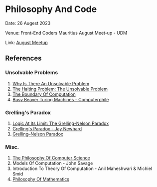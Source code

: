 # Philosophy And Code

Date: 26 Augest 2023

Venue: Front-End Coders Mauritius August Meet-up - UDM

Link: [August Meetup](https://frontend.mu/meetup/47)

## References

### Unsolvable Problems

1. [Why Is There An Unsolvable Problem](https://www.youtube.com/watch?v=2eQiL2eAKU0)
2. [The Halting Problem: The Unsolvable Problem](https://www.youtube.com/watch?v=VyHbd6sx5Po)
3. [The Boundary Of Computation](https://www.youtube.com/watch?v=kmAc1nDizu0)
4. [Busy Beaver Turing Machines - Computerphile](https://www.youtube.com/watch?v=CE8UhcyJS0I)


### Grelling's Paradox

1. [Logic At Its Limit: The Grelling-Nelson Paradox](https://www.youtube.com/watch?v=U2l-Ty5yyU4)
2. [Grelling's Paradox - Jay Newhard](https://www.jstor.org/stable/4321641)
3. [Grelling–Nelson Paradox](https://en.wikipedia.org/wiki/Grelling%E2%80%93Nelson_paradox)


### Misc.

1. [The Philosophy Of Computer Science](https://plato.stanford.edu/Archives/Win2017/entries/computer-science/#:~:text=The%20philosophy%20of%20computer%20science%20also%20considers%20the%20analysis%20of,and%20testing%20of%20those%20systems.)
2. Models Of Computation - John Savage
3. Introduction To Theory Of Computation - Anil Maheshwari & Michiel Smid
4. [Philosophy Of Mathematics](https://plato.stanford.edu/entries/philosophy-mathematics/)
